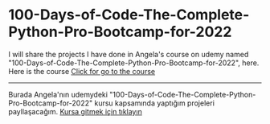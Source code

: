 # 100-Days-of-Code-The-Complete-Python-Pro-Bootcamp-for-2022

I will share the projects I have done in Angela's course on udemy named "100-Days-of-Code-The-Complete-Python-Pro-Bootcamp-for-2022", here.
Here is the course [Click for go to the course](https://www.udemy.com/course/100-days-of-code/)

-----

Burada Angela'nın udemydeki "100-Days-of-Code-The-Complete-Python-Pro-Bootcamp-for-2022" kursu kapsamında yaptığım projeleri payllaşacağım.
[Kursa gitmek için tıklayın](https://www.udemy.com/course/100-days-of-code/)